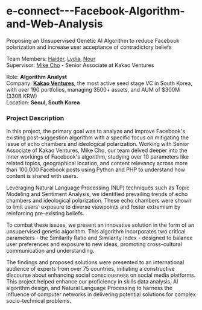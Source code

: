 # e-connect---Facebook-Algorithm-and-Web-Analysis
Proposing an Unsupervised Genetic AI Algorithm to reduce Facebook polarization and increase user acceptance of contradictory beliefs


Team Members: [Haider](https://www.linkedin.com/in/haider-gillani-b87b90210/),      [Lydia](https://www.linkedin.com/in/lydia-etherington-41078a209/),      [Nour](https://www.linkedin.com/in/nour-elaifia-82886a163/) \
Supervisor:  [Mike Cho](https://www.linkedin.com/in/hyunik-cho/) - Senior Associate at Kakao Ventures

Role: **Algorithm Analyst**  
Company: [**Kakao Ventures**](https://www.kakao.vc/), the most active seed stage VC in South Korea, with over 190 portfolios, managing 3500+ assets, and AUM of $300M (330B KRW) \
Location: **Seoul, South Korea**

### Project Description
In this project, the primary goal was to analyze and improve Facebook's existing post-suggestion algorithm with a specific focus on mitigating the issue of echo chambers and ideological polarization. Working with Senior Associate of Kakao Ventures, Mike Cho, our team delved deeper into the inner workings of Facebook's algorithm, studying over 10 parameters like related topics, geographical location, and content relevancy across more than 100,000 Facebook posts using Python and PHP to understand how content is shared with users.

Leveraging Natural Language Processing (NLP) techniques such as Topic Modeling and Sentiment Analysis, we identified prevailing trends of echo chambers and ideological polarization. These echo chambers were shown to limit users' exposure to diverse viewpoints and foster extremism by reinforcing pre-existing beliefs.

To combat these issues, we present an innovative solution in the form of an unsupervised genetic algorithm. This algorithm incorporates two critical parameters - the Similarity Ratio and Similarity Index - designed to balance user preferences and exposure to new ideas, promoting cross-cultural communication and understanding.

The findings and proposed solutions were presented to an international audience of experts from over 75 countries, initiating a constructive discourse about enhancing social consciousness on social media platforms. This project helped enhance our proficiency in skills data analysis, AI algorithm design, and Natural Language Processing to harness the influence of computer networks in delivering potential solutions for complex socio-technical problems.
